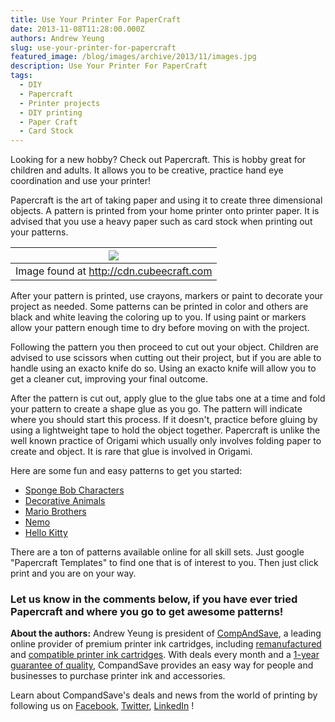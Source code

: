 ```yaml
---
title: Use Your Printer For PaperCraft
date: 2013-11-08T11:28:00.000Z
authors: Andrew Yeung
slug: use-your-printer-for-papercraft
featured_image: /blog/images/archive/2013/11/images.jpg
description: Use Your Printer For PaperCraft
tags:
  - DIY
  - Papercraft
  - Printer projects
  - DIY printing
  - Paper Craft
  - Card Stock
---
```

Looking for a new hobby? Check out Papercraft. This is hobby great for children and adults. It allows you to be creative, practice hand eye coordination and use your printer!

Papercraft is the art of taking paper and using it to create three dimensional objects. A pattern is printed from your home printer onto printer paper. It is advised that you use a heavy paper such as card stock when printing out your patterns. 

| [![](/blog/images/images.jpg)](/blog/images/images.jpg) |
| ------------------------------------------------------- |
| Image found at http://cdn.cubeecraft.com                |

After your pattern is printed, use crayons, markers or paint to decorate your project as needed. Some patterns can be printed in color and others are black and white leaving the coloring up to you. If using paint or markers allow your pattern enough time to dry before moving on with the project. 

Following the pattern you then proceed to cut out your object. Children are advised to use scissors when cutting out their project, but if you are able to handle using an exacto knife do so. Using an exacto knife will allow you to get a cleaner cut, improving your final outcome. 

After the pattern is cut out, apply glue to the glue tabs one at a time and fold your pattern to create a shape glue as you go. The pattern will indicate where you should start this process. If it doesn't, practice before gluing by using a lightweight tape to hold the object together. Papercraft is unlike the well known practice of Origami which usually only involves folding paper to create and object. It is rare that glue is involved in Origami.

Here are some fun and easy patterns to get you started:

* [Sponge Bob Characters](https://www.creative4kids.com/)
* [Decorative Animals ](https://designtaxi.com/)
* [Mario Brothers](https://www.mariomayhem.com/fun/mario%5Fpapercraft/)
* [Nemo](https://spoonful.com/sites/default/files/disney-pixar-finding-nemo-3d-sf-printable-0712.pdf)
* [Hello Kitty](https://cdn.cubeecraft.com/downloads/character146.jpg)

There are a ton of patterns available online for all skill sets. Just google "Papercraft Templates" to find one that is of interest to you. Then just click print and you are on your way. 

### Let us know in the comments below, if you have ever tried Papercraft and where you go to get awesome patterns!

**About the authors:** Andrew Yeung is president of [CompAndSave](https://www.compandsave.com/), a leading online provider of premium printer ink cartridges, including [remanufactured](https://www.compandsave.com/help) and [compatible printer ink cartridges](https://www.compandsave.com/help). With deals every month and a [1-year guarantee of quality](https://www.compandsave.com/help), CompandSave provides an easy way for people and businesses to purchase printer ink and accessories.

Learn about CompandSave's deals and news from the world of printing by following us on [Facebook](https://www.facebook.com/compandsave.ink), [Twitter](https://twitter.com/compandsave), [LinkedIn](https://www.linkedin.com) !